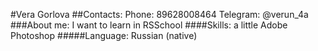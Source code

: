 #Vera Gorlova
##Contacts:
        Phone: 89628008464
        Telegram: @verun_4a
###About me:
        I want to learn in RSSchool
####Skills:
        a little Adobe Photoshop
#####Language:
        Russian (native)
